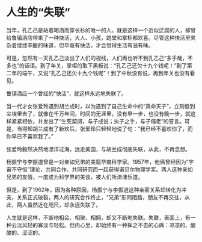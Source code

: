 # 人生的“失联”

当年，孔乙己是站着喝酒而穿长衫的唯一的人。就是这样一个近似迂腐的人，却曾给鲁镇酒店带来了一种快活，大人、小孩，跑堂和掌柜都欢喜。尽管这种快活里夹杂着缕缕辛酸的味道，但毕竟有快活，才会觉得生活有滋有味。 

可是，忽然有一天孔乙己淡出了人们的视线，人们再也听不到孔乙己“多乎哉，不多也”的话语。到了年关，掌柜的取下黑板说：“孔乙己还欠十九个钱呢！”到了第二年的端午，又说“孔乙己还欠十九个钱呢”！到了中秋没有说，再到年关也没有看见。 

鲁镇酒店一个曾经的“快活”，就这样永远地失联了。 

当一代才女张爱玲遇到胡兰成时，以为遇到了自己生命中的“真命天子”，立刻低到尘埃里去了，就像在千万年间，时间的无涯里，没有早一步，也没有晚一步，就这样紧紧相依，并发出了“生死契阔，与子成说；执子之手，与子偕老”的誓言。可是，当得知胡兰成有了新欢后，张爱玲只轻轻地说了句：“我已经不喜欢你了，而你早已不喜欢我了。” 

张爱玲毅然决然地漂洋过海，远走美国，与胡兰成彻底失联，从此，不再念想。 

杨振宁与李振道曾是一对亲如兄弟的美籍华裔科学家。1957年，他俩曾经因为“宇宙不守恒”理论，共同合作、共同研究而一起获得诺贝尔物理学奖。两人这种亲如兄弟的友情，一度成为科学界的美谈，被人们所津津乐道。 

但是，到了1962年，因为各种原因，杨振宁与李振道这种亲密关系却转化为冲突，关系正式破裂，两人的研究合作终止，“兄弟”形同陌路，朋友不再交往，从此，两人虽然近在咫尺，却永远失联了。 

人生就是这样，不断地相会、相聚、相拥，却又不断地失联。失联，表面上，有一种云淡风轻的寡淡与轻松。但内心里，却始终有一种挥之不去的心痛：凉凉的、酸酸的、涩涩的。
